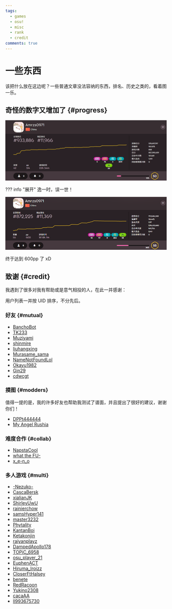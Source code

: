 ```yaml
---
tags:
  - games
  - osu!
  - misc
  - rank
  - credit
comments: true
---
```


# 一些东西

该把什么放在这边呢？一些普通文章没法容纳的东西，排名、历史之类的，看着图一乐。

## 奇怪的数字又增加了 {#progress}

![2023-5-27 排名信息](img/933886.png)

??? info "展开"
    逸一时，误一世！

![2023-7-4 排名信息](img/872225.png)

终于达到 600pp 了 xD

## 致谢 {#credit}

我遇到了很多对我有帮助或是意气相投的人，在此一并感谢：

用户列表一并按 UID 排序，不分先后。

### 好友 {#mutual}

- [BanchoBot](https://osu.ppy.sh/users/3)
- [TK233](https://osu.ppy.sh/users/2874465)
- [Muziyami](https://osu.ppy.sh/users/7003013)
- [shinmire](https://osu.ppy.sh/users/8270053)
- [liuhangxing](https://osu.ppy.sh/users/11709578)
- [Murasame_sama](https://osu.ppy.sh/users/23033293)
- [NameNotFoundLol](https://osu.ppy.sh/users/23882854)
- [Okayu1982](https://osu.ppy.sh/users/31700887)
- [Gin29](https://osu.ppy.sh/users/31873859)
- [cdwcgt](https://osu.ppy.sh/users/14721101)

### 摸图 {#modders}

值得一提的是，我的许多好友也帮助我测试了谱面，并且提出了很好的建议，谢谢你们！

- [DPPt444444](https://osu.ppy.sh/users/1819342)
- [My Angel Rushia](https://osu.ppy.sh/users/16670116)

### 难度合作 {#collab}

- [NapstaCool](https://osu.ppy.sh/users/12430751)
- [what the FU-](https://osu.ppy.sh/users/23275794)
- [x_e-n_o](https://osu.ppy.sh/users/23677548)

### 多人游戏 {#multi}

- [-Nezuko-](https://osu.ppy.sh/users/11474225)
- [CascaBersk](https://osu.ppy.sh/users/13707659)
- [xialianJK](https://osu.ppy.sh/users/16779984)
- [ShirleyUwU](https://osu.ppy.sh/users/18168577)
- [rainierchow](https://osu.ppy.sh/users/18180158)
- [samsHyper141](https://osu.ppy.sh/users/22713636)
- [master3232](https://osu.ppy.sh/users/23846569)
- [Phytality](https://osu.ppy.sh/users/24736731)
- [KantanBoi](https://osu.ppy.sh/users/25865225)
- [Ketakonjin](https://osu.ppy.sh/users/29454292)
- [raiyanplayz](https://osu.ppy.sh/users/31713934)
- [DampedApollo178](https://osu.ppy.sh/users/30608793)
- [TOPiC_6958](https://osu.ppy.sh/users/31918202)
- [osu_player_21](https://osu.ppy.sh/users/32290558)
- [EuphenACT](https://osu.ppy.sh/users/32874224)
- [Hiruma_Iroizz](https://osu.ppy.sh/users/33034918)
- [CloserFtHalsey](https://osu.ppy.sh/users/33055947)
- [benete](https://osu.ppy.sh/users/33330915)
- [RedRacoon](https://osu.ppy.sh/users/33381379)
- [Yukino2308](https://osu.ppy.sh/users/33501611)
- [cacaAA](https://osu.ppy.sh/users/33606250)
- [ll993675730](https://osu.ppy.sh/users/33697130)
